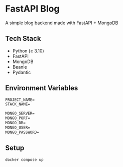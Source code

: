 # FastAPI Blog

A simple blog backend made with FastAPI + MongoDB

## Tech Stack

- Python (≥ 3.10)
- FastAPI
- MongoDB
- Beanie
- Pydantic

## Environment Variables

```txt
PROJECT_NAME=
STACK_NAME=

MONGO_SERVER=
MONGO_PORT=
MONGO_DB=
MONGO_USER=
MONGO_PASSWORD=
```

## Setup

```bash
docker compose up
```
